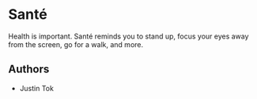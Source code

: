# Santé
Health is important. Santé reminds you to stand up, focus your eyes away from the screen, go for a walk, and more.

## Authors
- Justin Tok
